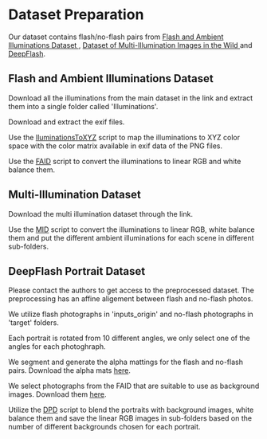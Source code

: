 # Dataset Preparation
Our dataset contains flash/no-flash pairs from [Flash and Ambient Illuminations Dataset
](http://yaksoy.github.io/faid/), [Dataset of Multi-Illumination Images in the Wild
](https://projects.csail.mit.edu/illumination/) and [DeepFlash](http://graphics.unibas.it/www/flash_no_flash/index.md.html).
## Flash and Ambient Illuminations Dataset
Download all the illuminations from the main dataset in the link and extract them into a single folder called 'Illuminations'. 

Download and extract the exif files.

Use the [IluminationsToXYZ](./IluminationsToXYZ.m/) script to map the illuminations to XYZ color space with the color matrix available in exif data of the PNG files. 

Use the [FAID](./FAID.py/) script to convert the illuminations to linear RGB and white balance them. 

## Multi-Illumination Dataset

Download the multi illumination dataset through the link. 
 

Use the [MID](./MID.py/) script to convert the illuminations to linear RGB, white balance them and put the different ambient illuminations for each scene in different sub-folders.

## DeepFlash Portrait Dataset

Please contact the authors to get access to the preprocessed dataset. The preprocessing has an affine aligement between flash and no-flash photos. 

We utilize flash photographs in 'inputs_origin' and no-flash photographs in 'target' folders.

Each portrait is rotated from 10 different angles, we only select one of the angles for each photoghraph.

We segment and generate the alpha mattings for the flash and no-flash pairs. Download the alpha mats [here](https://vault.sfu.ca/index.php/s/wdRHtP6qqXQ5gOn). 

We select photographs from the FAID that are suitable to use as background images. Download them [here](https://vault.sfu.ca/index.php/s/U8Hm9Q83A45ZQ0g).

Utilize the [DPD](./DPD.py/) script to blend the portraits with background images, white balance them and save the linear RGB images in sub-folders based on the number of different backgrounds chosen for each portrait.  


